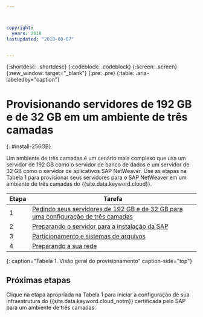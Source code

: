 ```yaml
---



copyright:
  years: 2018
lastupdated: "2018-08-07"


---
```


{:shortdesc: .shortdesc}
{:codeblock: .codeblock}
{:screen: .screen}
{:new_window: target="_blank"}
{:pre: .pre}
{:table: .aria-labeledby="caption"}

# Provisionando servidores de 192 GB e de 32 GB em um ambiente de três camadas
{: #install-256GB}

Um ambiente de três camadas é um cenário mais complexo que usa um servidor de 192 GB como o servidor de banco de dados e um servidor de 32 GB como o servidor de aplicativos SAP NetWeaver. Use as etapas na Tabela 1 para provisionar seus servidores para o SAP NetWeaver em um ambiente de três camadas do {{site.data.keyword.cloud}}.

| Etapa | Tarefa |
| --- | --- |
| 1 | [Pedindo seus servidores de 192 GB e de 32 GB para uma configuração de três camadas](/docs/infrastructure/sap-netweaver-ms-qrg/ms-set-up-infrastructure-three-tier.html) |
| 2 | [Preparando o servidor para a instalação da SAP](/docs/infrastructure/sap-netweaver-ms-qrg/ms-prepare-server-256GB.html) |
| 3 | [Particionamento e sistemas de arquivos](/docs/infrastructure/sap-netweaver-ms-qrg/ms-partition-256GB.html) |
| 4 | [Preparando a sua rede](/docs/infrastructure/sap-netweaver-ms-qrg/ms-prepare-network.html#network) |
{: caption="Tabela 1. Visão geral do provisionamento" caption-side="top"} 

## Próximas etapas

Clique na etapa apropriada na Tabela 1 para iniciar a configuração de sua infraestrutura do {{site.data.keyword.cloud_notm}} certificada pelo SAP para um ambiente de três camadas.
